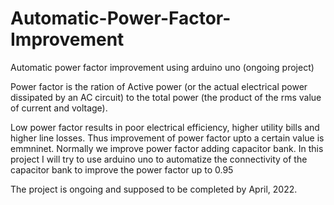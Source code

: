 # Automatic-Power-Factor-Improvement
Automatic power factor improvement using arduino uno (ongoing project)

Power factor is the ration of Active power (or the actual electrical power dissipated by an AC circuit) to the total power (the product of the rms value of current and voltage). 

Low power factor results in poor electrical efficiency, higher utility bills and higher line losses. Thus improvement of power factor upto a certain value is emmninet. Normally we improve power factor adding capacitor bank. 
In this project I will try to use arduino uno to automatize the connectivity of the capacitor bank to improve the power factor up to 0.95 

The project is ongoing and supposed to be completed by April, 2022.
